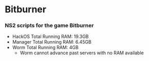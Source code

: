 # Bitburner
### NS2 scripts for the game Bitburner
- HackOS Total Running RAM: 19.3GB
- Manager Total Running RAM: 6.45GB
- Worm Total Running RAM: 4GB
  - Worm cannot advance past servers with no RAM available

